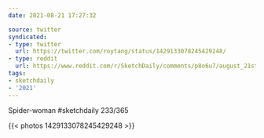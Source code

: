 ```yaml
---
date: 2021-08-21 17:27:32

source: twitter
syndicated:
- type: twitter
  url: https://twitter.com/roytang/status/1429133078245429248/
- type: reddit
  url: https://www.reddit.com/r/SketchDaily/comments/p8o6u7/august_21st_madagascar/h9t7829/
tags:
- sketchdaily
- '2021'
---
```


Spider-woman #sketchdaily 233/365 

{{< photos 1429133078245429248 >}}